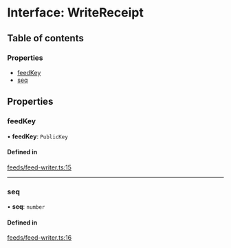 # Interface: WriteReceipt

## Table of contents

### Properties

- [feedKey](WriteReceipt.md#feedkey)
- [seq](WriteReceipt.md#seq)

## Properties

### feedKey

• **feedKey**: `PublicKey`

#### Defined in

[feeds/feed-writer.ts:15](https://github.com/dxos/dxos/blob/6b1348fed/packages/echo/echo-protocol/src/feeds/feed-writer.ts#L15)

___

### seq

• **seq**: `number`

#### Defined in

[feeds/feed-writer.ts:16](https://github.com/dxos/dxos/blob/6b1348fed/packages/echo/echo-protocol/src/feeds/feed-writer.ts#L16)
